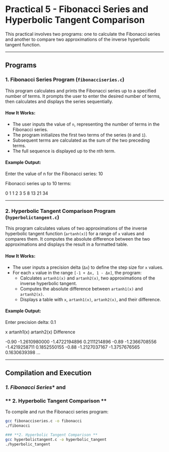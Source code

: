 # Practical 5 - Fibonacci Series and Hyperbolic Tangent Comparison

This practical involves two programs: one to calculate the Fibonacci series and another to compare two approximations of the inverse hyperbolic tangent function.

---

## Programs

### 1. Fibonacci Series Program (`fibonacciseries.c`)

This program calculates and prints the Fibonacci series up to a specified number of terms. It prompts the user to enter the desired number of terms, then calculates and displays the series sequentially.

#### **How It Works:**
- The user inputs the value of `n`, representing the number of terms in the Fibonacci series.
- The program initializes the first two terms of the series (`0` and `1`).
- Subsequent terms are calculated as the sum of the two preceding terms.
- The full sequence is displayed up to the nth term.

#### **Example Output:**

Enter the value of n for the Fibonacci series: 10

Fibonacci series up to 10 terms:

0 1 1 2 3 5 8 13 21 34


---

### 2. Hyperbolic Tangent Comparison Program (`hyperbolictangent.c`)

This program calculates values of two approximations of the inverse hyperbolic tangent function (`artanh(x)`) for a range of `x` values and compares them. It computes the absolute difference between the two approximations and displays the result in a formatted table.

#### **How It Works:**
- The user inputs a precision delta (`Δx`) to define the step size for `x` values.
- For each `x` value in the range `[-1 + Δx, 1 - Δx]`, the program:
  - Calculates `artanh1(x)` and `artanh2(x)`, two approximations of the inverse hyperbolic tangent.
  - Computes the absolute difference between `artanh1(x)` and `artanh2(x)`.
  - Displays a table with `x`, `artanh1(x)`, `artanh2(x)`, and their difference.

#### **Example Output:**

Enter precision delta: 0.1

x artanh1(x) artanh2(x) Difference

-0.90 -1.2610980000 -1.4722194896 0.2111214896 -0.89 -1.2366708556 -1.4219258711 0.1852550155 -0.88 -1.2127037167 -1.3757676565 0.1630639398 ...


---

## Compilation and Execution

### *1. Fibonacci Series** and 
### ** 2. Hyperbolic Tangent Comparison **

To compile and run the Fibonacci series program:
```bash
gcc fibonacciseries.c -o fibonacci
./fibonacci

### **2. Hyperbolic Tangent Comparison **
gcc hyperbolictangent.c -o hyperbolic_tangent
./hyperbolic_tangent


